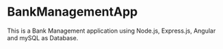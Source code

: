 # BankManagementApp
This is a Bank Management application using Node.js, Express.js, Angular and mySQL as Database.
